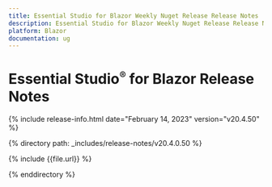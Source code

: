 ```yaml
---
title: Essential Studio for Blazor Weekly Nuget Release Release Notes  
description: Essential Studio for Blazor Weekly Nuget Release Release Notes 
platform: Blazor
documentation: ug
---
```


# Essential Studio<sup style="font-size:70%">&reg;</sup> for  Blazor  Release Notes  

{% include release-info.html date="February 14, 2023"  version="v20.4.50" %} 

{% directory path: _includes/release-notes/v20.4.0.50  %}

{% include {{file.url}} %}

{% enddirectory %}

